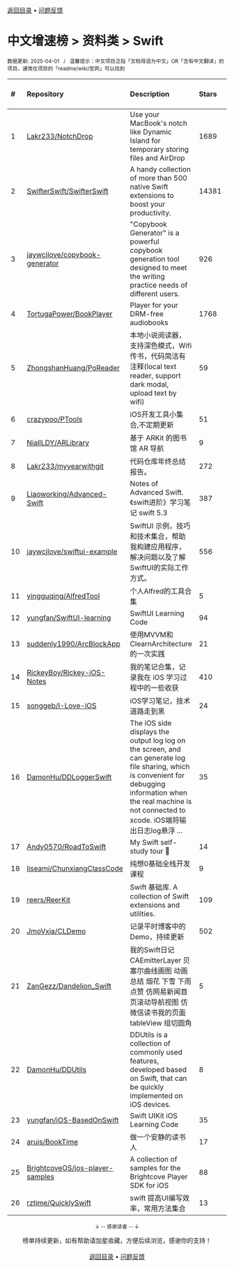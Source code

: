 <a href="https://gitee.com/GrowingGit/GitHub-Chinese-Top-Charts#github中文排行榜">返回目录</a> • <a href="/content/docs/feedback.md">问题反馈</a>

# 中文增速榜 > 资料类 > Swift
<sub>数据更新: 2025-04-01&nbsp;&nbsp;&nbsp;/&nbsp;&nbsp;&nbsp;温馨提示：中文项目泛指「文档母语为中文」OR「含有中文翻译」的项目，通常在项目的「readme/wiki/官网」可以找到</sub>

|#|Repository|Description|Stars|Average daily growth|Updated|
|:-|:-|:-|:-|:-|:-|
|1|[Lakr233/NotchDrop](https://github.com/Lakr233/NotchDrop)|Use your MacBook's notch like Dynamic Island for temporary storing files and AirDrop|1689|6|2024-11-25|
|2|[SwifterSwift/SwifterSwift](https://github.com/SwifterSwift/SwifterSwift)|A handy collection of more than 500 native Swift extensions to boost your productivity.|14381|5|2025-02-24|
|3|[jaywcjlove/copybook-generator](https://github.com/jaywcjlove/copybook-generator)|"Copybook Generator" is a powerful copybook generation tool designed to meet the writing practice needs of different users.|926|3|2025-01-17|
|4|[TortugaPower/BookPlayer](https://github.com/TortugaPower/BookPlayer)|Player for your DRM-free audiobooks|1768|1|2025-03-31|
|5|[ZhongshanHuang/PoReader](https://github.com/ZhongshanHuang/PoReader)|本地小说阅读器，支持深色模式，Wifi传书，代码简洁有注释(local text reader, support dark modal, upload text by wifi)|59|0|2025-03-30|
|6|[crazypoo/PTools](https://github.com/crazypoo/PTools)|iOS开发工具小集合,不定期更新|51|0|2025-03-29|
|7|[NiallLDY/ARLibrary](https://github.com/NiallLDY/ARLibrary)|基于 ARKit 的图书馆 AR 导航|9|0|2024-12-23|
|8|[Lakr233/myyearwithgit](https://github.com/Lakr233/myyearwithgit)|代码仓库年终总结报告。|272|0|2024-12-21|
|9|[Liaoworking/Advanced-Swift](https://github.com/Liaoworking/Advanced-Swift)|Notes of Advanced Swift. 《swift进阶》学习笔记 swift 5.3|387|0|2024-10-09|
|10|[jaywcjlove/swiftui-example](https://github.com/jaywcjlove/swiftui-example)|SwiftUI 示例，技巧和技术集合，帮助我构建应用程序，解决问题以及了解SwiftUI的实际工作方式。|556|0|2025-03-18|
|11|[yingguqing/AlfredTool](https://github.com/yingguqing/AlfredTool)|个人Alfred的工具合集|5|0|2025-01-07|
|12|[yungfan/SwiftUI-learning](https://github.com/yungfan/SwiftUI-learning)|SwiftUI Learning Code|94|0|2025-03-20|
|13|[suddenly1990/ArcBlockApp](https://github.com/suddenly1990/ArcBlockApp)|使用MVVM和ClearnArchitecture的一次实践|21|0|2024-12-18|
|14|[RickeyBoy/Rickey-iOS-Notes](https://github.com/RickeyBoy/Rickey-iOS-Notes)|我的笔记合集，记录我在 iOS 学习过程中的一些收获|410|0|2025-02-26|
|15|[songgeb/I-Love-iOS](https://github.com/songgeb/I-Love-iOS)|iOS学习笔记，技术道路走到黑|24|0|2024-10-08|
|16|[DamonHu/DDLoggerSwift](https://github.com/DamonHu/DDLoggerSwift)|The iOS side displays the output log log on the screen, and can generate log file sharing, which is convenient for debugging information when the real machine is not connected to xcode. iOS端将输出日志log悬浮 ...|35|0|2025-03-26|
|17|[Andy0570/RoadToSwift](https://github.com/Andy0570/RoadToSwift)|My Swift self-study tour 🤪 |14|0|2025-03-02|
|18|[liseami/ChunxiangClassCode](https://github.com/liseami/ChunxiangClassCode)|纯想0基础全栈开发课程|9|0|2024-12-09|
|19|[reers/ReerKit](https://github.com/reers/ReerKit)|Swift 基础库. A collection of Swift extensions and utilities.|109|0|2025-03-31|
|20|[JmoVxia/CLDemo](https://github.com/JmoVxia/CLDemo)|记录平时博客中的Demo，持续更新|502|0|2025-01-17|
|21|[ZanGezz/Dandelion_Swift](https://github.com/ZanGezz/Dandelion_Swift)|我的Swift日记CAEmitterLayer 贝塞尔曲线画图 动画总结 烟花 下雪 下雨 点赞 仿网易新闻首页滚动导航视图 仿微信读书我的页面 tableView 组切圆角|5|0|2025-02-09|
|22|[DamonHu/DDUtils](https://github.com/DamonHu/DDUtils)|DDUtils is a collection of commonly used features, developed based on Swift, that can be quickly implemented on iOS devices.|8|0|2024-10-14|
|23|[yungfan/iOS-BasedOnSwift](https://github.com/yungfan/iOS-BasedOnSwift)|Swift UIKit iOS Learning Code|35|0|2024-12-11|
|24|[aruis/BookTime](https://github.com/aruis/BookTime)|做一个安静的读书人|17|0|2025-01-08|
|25|[BrightcoveOS/ios-player-samples](https://github.com/BrightcoveOS/ios-player-samples)|A collection of samples for the Brightcove Player SDK for iOS|88|0|2025-03-08|
|26|[rztime/QuicklySwift](https://github.com/rztime/QuicklySwift)|swift 提高UI编写效率，常用方法集合|13|0|2025-03-17|

<div align="center">
    <p><sub>↓ -- 感谢读者 -- ↓</sub></p>
    榜单持续更新，如有帮助请加星收藏，方便后续浏览，感谢你的支持！
</div>

<br/>

<div align="center"><a href="https://gitee.com/GrowingGit/GitHub-Chinese-Top-Charts#github中文排行榜">返回目录</a> • <a href="/content/docs/feedback.md">问题反馈</a></div>
